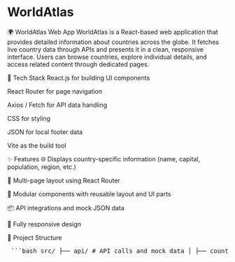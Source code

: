 # WorldAtlas

🌍 WorldAtlas Web App
WorldAtlas is a React-based web application that provides detailed information about countries across the globe. It fetches live country data through APIs and presents it in a clean, responsive interface. Users can browse countries, explore individual details, and access related content through dedicated pages.

🔧 Tech Stack
React.js for building UI components

React Router for page navigation

Axios / Fetch for API data handling

CSS for styling

JSON for local footer data

Vite as the build tool

✨ Features
🌐 Displays country-specific information (name, capital, population, region, etc.)

🧭 Multi-page layout using React Router

🧩 Modular components with reusable layout and UI parts

📦 API integrations and mock JSON data

📱 Fully responsive design

📁 Project Structure

<pre> ```bash src/ ├── api/ # API calls and mock data │ ├── countrydata.js # Fetch country data │ ├── footer.json # Static footer data (mock JSON) │ └── postApi.jsx # Additional API logic │ ├── assets/ # Static files (e.g., images, icons) ├── components/ # Reusable shared components (folder placeholder) ├── Layout/ # Layout wrapper components │ └── AppLayout.jsx # App-wide layout structure │ ├── ui/ # UI elements like headers, footers, and hero sections │ ├── Footers.jsx │ ├── Headers.jsx │ └── HeroSection.jsx │ ├── pages/ # Individual pages of the web app │ ├── About.jsx │ ├── Contact.jsx │ ├── Countries.jsx # Country list and details page │ ├── ErrorPage.jsx # 404 not found page │ └── Home.jsx # Landing page │ ├── App.css # App-level CSS ├── App.jsx # Main component with routing logic ├── index.css # Global styling └── main.jsx # React DOM render entry point ``` </pre>
